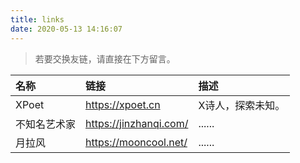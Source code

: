 ```yaml
---
title: links
date: 2020-05-13 14:16:07
---
```

> 若要交换友链，请直接在下方留言。

| 名称 | 链接 | 描述 |
|:---------|:--------|:--------|
| XPoet | https://xpoet.cn | X诗人，探索未知。 |
| 不知名艺术家 | https://jinzhanqi.com/ | ...... |
| 月拉风 | https://mooncool.net/ | ...... |
